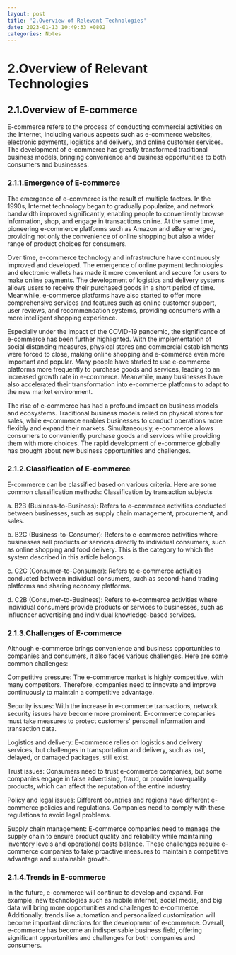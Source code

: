 ```yaml
---
layout: post
title: '2.Overview of Relevant Technologies'
date: 2023-01-13 10:49:33 +0802
categories: Notes
---
```


# 2.Overview of Relevant Technologies

## 2.1.Overview of E-commerce

E-commerce refers to the process of conducting commercial activities on the Internet, including various aspects such as e-commerce websites, electronic payments, logistics and delivery, and online customer services. The development of e-commerce has greatly transformed traditional business models, bringing convenience and business opportunities to both consumers and businesses.

### 2.1.1.Emergence of E-commerce

The emergence of e-commerce is the result of multiple factors. In the 1990s, Internet technology began to gradually popularize, and network bandwidth improved significantly, enabling people to conveniently browse information, shop, and engage in transactions online. At the same time, pioneering e-commerce platforms such as Amazon and eBay emerged, providing not only the convenience of online shopping but also a wider range of product choices for consumers.

Over time, e-commerce technology and infrastructure have continuously improved and developed. The emergence of online payment technologies and electronic wallets has made it more convenient and secure for users to make online payments. The development of logistics and delivery systems allows users to receive their purchased goods in a short period of time. Meanwhile, e-commerce platforms have also started to offer more comprehensive services and features such as online customer support, user reviews, and recommendation systems, providing consumers with a more intelligent shopping experience.

Especially under the impact of the COVID-19 pandemic, the significance of e-commerce has been further highlighted. With the implementation of social distancing measures, physical stores and commercial establishments were forced to close, making online shopping and e-commerce even more important and popular. Many people have started to use e-commerce platforms more frequently to purchase goods and services, leading to an increased growth rate in e-commerce. Meanwhile, many businesses have also accelerated their transformation into e-commerce platforms to adapt to the new market environment.

The rise of e-commerce has had a profound impact on business models and ecosystems. Traditional business models relied on physical stores for sales, while e-commerce enables businesses to conduct operations more flexibly and expand their markets. Simultaneously, e-commerce allows consumers to conveniently purchase goods and services while providing them with more choices. The rapid development of e-commerce globally has brought about new business opportunities and challenges.

### 2.1.2.Classification of E-commerce

E-commerce can be classified based on various criteria. Here are some common classification methods:
Classification by transaction subjects

a. B2B (Business-to-Business): Refers to e-commerce activities conducted between businesses, such as supply chain management, procurement, and sales.

b. B2C (Business-to-Consumer): Refers to e-commerce activities where businesses sell products or services directly to individual consumers, such as online shopping and food delivery. This is the category to which the system described in this article belongs.

c. C2C (Consumer-to-Consumer): Refers to e-commerce activities conducted between individual consumers, such as second-hand trading platforms and sharing economy platforms.

d. C2B (Consumer-to-Business): Refers to e-commerce activities where individual consumers provide products or services to businesses, such as influencer advertising and individual knowledge-based services.

### 2.1.3.Challenges of E-commerce

Although e-commerce brings convenience and business opportunities to companies and consumers, it also faces various challenges. Here are some common challenges:

Competitive pressure: The e-commerce market is highly competitive, with many competitors. Therefore, companies need to innovate and improve continuously to maintain a competitive advantage.

Security issues: With the increase in e-commerce transactions, network security issues have become more prominent. E-commerce companies must take measures to protect customers' personal information and transaction data.

Logistics and delivery: E-commerce relies on logistics and delivery services, but challenges in transportation and delivery, such as lost, delayed, or damaged packages, still exist.

Trust issues: Consumers need to trust e-commerce companies, but some companies engage in false advertising, fraud, or provide low-quality products, which can affect the reputation of the entire industry.

Policy and legal issues: Different countries and regions have different e-commerce policies and regulations. Companies need to comply with these regulations to avoid legal problems.

Supply chain management: E-commerce companies need to manage the supply chain to ensure product quality and reliability while maintaining inventory levels and operational costs balance. These challenges require e-commerce companies to take proactive measures to maintain a competitive advantage and sustainable growth.

### 2.1.4.Trends in E-commerce

In the future, e-commerce will continue to develop and expand. For example, new technologies such as mobile internet, social media, and big data will bring more opportunities and challenges to e-commerce. Additionally, trends like automation and personalized customization will become important directions for the development of e-commerce. Overall, e-commerce has become an indispensable business field, offering significant opportunities and challenges for both companies and consumers.
